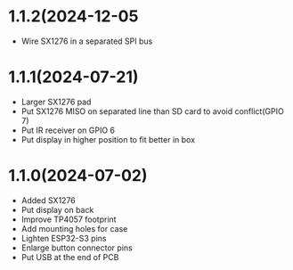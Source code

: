# 1.1.2(2024-12-05
- Wire SX1276 in a separated SPI bus

# 1.1.1(2024-07-21)

- Larger SX1276 pad
- Put SX1276 MISO on separated line than SD card to avoid conflict(GPIO 7)
- Put IR receiver on GPIO 6
- Put display in higher position to fit better in box

# 1.1.0(2024-07-02)

- Added SX1276
- Put display on back
- Improve TP4057 footprint
- Add mounting holes for case
- Lighten ESP32-S3 pins
- Enlarge button connector pins
- Put USB at the end of PCB
